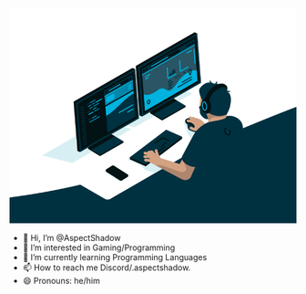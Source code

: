 <html><img src="images/coder.gif" alt=""></html>



- 👋 Hi, I’m @AspectShadow
- 👀 I’m interested in Gaming/Programming
- 🌱 I’m currently learning Programming Languages
- 📫 How to reach me Discord/.aspectshadow.
- 😄 Pronouns: he/him


<!---
AspectShadow/AspectShadow is a ✨ special ✨ repository because its `README.md` (this file) appears on your GitHub profile.
You can click the Preview link to take a look at your changes.
--->

